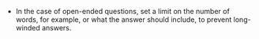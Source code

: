 
* In the case of open-ended questions, set a limit on the number of words, for example, or what the answer should include, to prevent long-winded answers. 